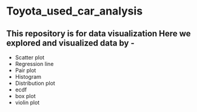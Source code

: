 # Toyota_used_car_analysis
This repository is for data visualization
Here we explored and visualized data by - 
-
- Scatter plot
- Regression line
- Pair plot
- Histogram
- Distribution plot
- ecdf 
- box plot
- violin plot

